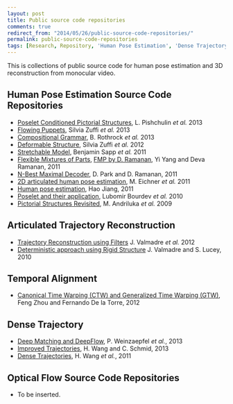 ```yaml
---
layout: post
title: Public source code repositories
comments: true
redirect_from: "2014/05/26/public-source-code-repositories/"
permalink: public-source-code-repositories
tags: [Research, Repository, 'Human Pose Estimation', 'Dense Trajectory', 'Temporal Alignment', 3D, Reconstruction, Code, GitHub]
---
```


This is collections of public source code for human pose estimation and 3D reconstruction from monocular video.

## Human Pose Estimation Source Code Repositories

* [Poselet Conditioned Pictorial Structures](https://www.d2.mpi-inf.mpg.de/poselet-conditioned-ps), L. Pishchulin _et al._ 2013
* [Flowing Puppets](http://ps.is.tuebingen.mpg.de/project/Flowing_Puppets), Silvia Zuffi _et al._ 2013
* [Compositional Grammar](http://www.stat.ucla.edu/~rothrock/pages/cvpr13/index.html), B. Rothrock _et al._ 2013
* [Deformable Structure](http://ps.is.tuebingen.mpg.de/project/Deformable_Structures), Silvia Zuffi _et al._ 2012
* [Stretchable Model](http://vision.grasp.upenn.edu/cgi-bin/index.php?n=VideoLearning.StretchableModelsCode), Benjamin Sapp _et al._ 2011
* [Flexible Mixtures of Parts](http://www.ics.uci.edu/~yyang8/research/pose/index.html), [FMP by D. Ramanan](http://www.ics.uci.edu/~dramanan/), Yi Yang and Deva Ramanan, 2011
* [N-Best Maximal Decoder](http://www.ics.uci.edu/~dramanan/), D. Park and D. Ramanan, 2011
* [2D articulated human pose estimation](http://groups.inf.ed.ac.uk/calvin/articulated_human_pose_estimation_code/), M. Eichner _et al._ 2011
* [Human pose estimation](http://www.cs.bc.edu/~hjiang/), Hao Jiang, 2011
* [Poselet and their application](http://www.cs.berkeley.edu/~lbourdev/poselets/), Lubomir Bourdev _et al._ 2010
* [Pictorial Structures Revisited](http://www.d2.mpi-inf.mpg.de/node/381), M. Andriluka _et al._ 2009

## Articulated Trajectory Reconstruction

* [Trajectory Reconstruction using Filters](http://jack.valmadre.net/projects/trajectory-filters/) J. Valmadre _et al._ 2012
* [Deterministic approach using Rigid Structure](http://jack.valmadre.net/publications/) J. Valmadre and S. Lucey, 2010

## Temporal Alignment
* [Canonical Time Warping (CTW) and Generalized Time Warping (GTW)](http://www.f-zhou.com/ta.html), Feng Zhou and Fernando De la Torre, 2012

## Dense Trajectory
* [Deep Matching and DeepFlow](http://lear.inrialpes.fr/src/deepmatching/), P. Weinzaepfel _et al._, 2013
* [Improved Trajectories](http://lear.inrialpes.fr/people/wang/improved_trajectories), H. Wang and C. Schmid, 2013
* [Dense Trajectories](http://lear.inrialpes.fr/~wang/dense_trajectories), H. Wang _et al._, 2011

## Optical Flow Source Code Repositories

* To be inserted.
